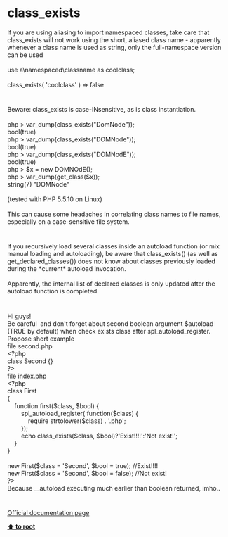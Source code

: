 # class_exists




<div class="phpcode"><span class="html">
If you are using aliasing to import namespaced classes, take care that class_exists will not work using the short, aliased class name - apparently whenever a class name is used as string, only the full-namespace version can be used<br><br>use a\namespaced\classname as coolclass;<br><br>class_exists( &apos;coolclass&apos; ) =&gt; false</span>
</div>
  

#


<div class="phpcode"><span class="html">
Beware: class_exists is case-INsensitive, as is class instantiation.<br><br>php &gt; var_dump(class_exists(&quot;DomNode&quot;));<br>bool(true)<br>php &gt; var_dump(class_exists(&quot;DOMNode&quot;));<br>bool(true)<br>php &gt; var_dump(class_exists(&quot;DOMNodE&quot;));<br>bool(true)<br>php &gt; $x = new DOMNOdE();<br>php &gt; var_dump(get_class($x));<br>string(7) &quot;DOMNode&quot;<br><br>(tested with PHP 5.5.10 on Linux)<br><br>This can cause some headaches in correlating class names to file names, especially on a case-sensitive file system.</span>
</div>
  

#


<div class="phpcode"><span class="html">
If you recursively load several classes inside an autoload function (or mix manual loading and autoloading), be aware that class_exists() (as well as get_declared_classes()) does not know about classes previously loaded during the *current* autoload invocation.<br><br>Apparently, the internal list of declared classes is only updated after the autoload function is completed.</span>
</div>
  

#


<div class="phpcode"><span class="html">
Hi guys!<br>Be careful&#xA0; and don&apos;t forget about second boolean argument $autoload (TRUE by default) when check exists class after spl_autoload_register. Propose short example<br>file second.php<br><span class="default">&lt;?php<br></span><span class="keyword">class </span><span class="default">Second </span><span class="keyword">{}<br></span><span class="default">?&gt;<br></span>file index.php<br><span class="default">&lt;?php<br></span><span class="keyword">class </span><span class="default">First<br></span><span class="keyword">{<br>&#xA0; &#xA0; function </span><span class="default">first</span><span class="keyword">(</span><span class="default">$class</span><span class="keyword">, </span><span class="default">$bool</span><span class="keyword">) {<br>&#xA0; &#xA0; &#xA0; &#xA0; </span><span class="default">spl_autoload_register</span><span class="keyword">( function(</span><span class="default">$class</span><span class="keyword">) {<br>&#xA0; &#xA0; &#xA0; &#xA0; &#xA0; &#xA0; require </span><span class="default">strtolower</span><span class="keyword">(</span><span class="default">$class</span><span class="keyword">) . </span><span class="string">&apos;.php&apos;</span><span class="keyword">;<br>&#xA0; &#xA0; &#xA0; &#xA0; });<br>&#xA0; &#xA0; &#xA0; &#xA0; echo </span><span class="default">class_exists</span><span class="keyword">(</span><span class="default">$class</span><span class="keyword">, </span><span class="default">$bool</span><span class="keyword">)?</span><span class="string">&apos;Exist!!!!&apos;</span><span class="keyword">:</span><span class="string">&apos;Not exist!&apos;</span><span class="keyword">;<br>&#xA0; &#xA0; }<br>}<br><br>new </span><span class="default">First</span><span class="keyword">(</span><span class="default">$class </span><span class="keyword">= </span><span class="string">&apos;Second&apos;</span><span class="keyword">, </span><span class="default">$bool </span><span class="keyword">= </span><span class="default">true</span><span class="keyword">); </span><span class="comment">//Exist!!!!<br></span><span class="keyword">new </span><span class="default">First</span><span class="keyword">(</span><span class="default">$class </span><span class="keyword">= </span><span class="string">&apos;Second&apos;</span><span class="keyword">, </span><span class="default">$bool </span><span class="keyword">= </span><span class="default">false</span><span class="keyword">); </span><span class="comment">//Not exist!<br></span><span class="default">?&gt;<br></span>Because __autoload executing much earlier than boolean returned, imho..</span>
</div>
  

#

[Official documentation page](https://www.php.net/manual/en/function.class-exists.php)

**[⬆ to root](/)**
